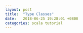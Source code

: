 ```yaml
---
layout: post
title:  "Type Classes"
date:   2018-06-25 19:28:01 +0800
categories: scala tutorial
---
```


